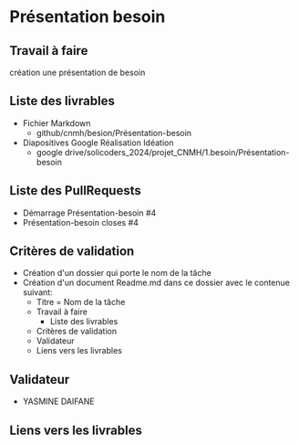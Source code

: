 # Présentation besoin

## Travail à faire 
création une présentation de besoin

## Liste des livrables 
- Fichier Markdown 
    - github/cnmh/besion/Présentation-besoin
- Diapositives Google Réalisation Idéation
    - google drive/solicoders_2024/projet_CNMH/1.besoin/Présentation-besoin

## Liste des PullRequests
- Démarrage Présentation-besoin #4
- Présentation-besoin closes #4

## Critères de validation
- Création d'un dossier qui porte le nom de la tâche
- Création d'un document Readme.md dans ce  dossier avec le contenue suivant:
    - Titre = Nom de la tâche
    - Travail à faire
      - Liste des livrables 
    - Critères de validation
    - Validateur 
    - Liens vers les livrables
  
## Validateur 
-  YASMINE DAIFANE

## Liens vers les livrables
<!-- [Présentation besoin]() -->